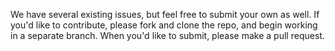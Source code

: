 We have several existing issues, but feel free to submit your own as well. If you'd like to contribute, please fork and clone the repo,
and begin working in a separate branch. When you'd like to submit, please make a pull request.

